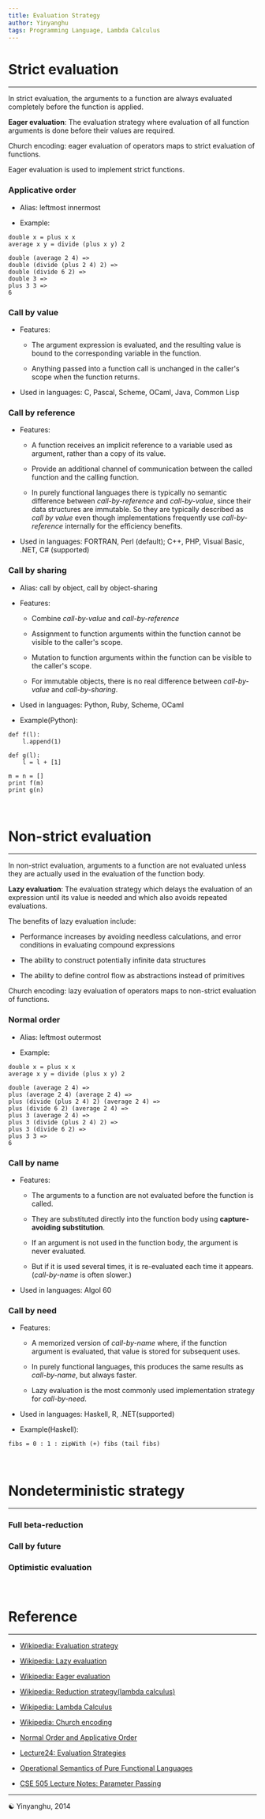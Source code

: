 ```yaml
---
title: Evaluation Strategy
author: Yinyanghu
tags: Programming Language, Lambda Calculus
---
```


# Strict evaluation

---

In strict evaluation, the arguments to a function are always evaluated completely before the function is applied.

**Eager evaluation**: The evaluation strategy where evaluation of all function arguments is done before their values are required.

Church encoding: eager evaluation of operators maps to strict evaluation of functions.

Eager evaluation is used to implement strict functions.

### Applicative order

* Alias: leftmost innermost

* Example:

```
double x = plus x x
average x y = divide (plus x y) 2

double (average 2 4) =>
double (divide (plus 2 4) 2) =>
double (divide 6 2) =>
double 3 =>
plus 3 3 =>
6
```

### Call by value

* Features:

	* The argument expression is evaluated, and the resulting value is bound to the corresponding variable in the function.
			
	* Anything passed into a function call is unchanged in the caller's scope when the function returns.

* Used in languages: C, Pascal, Scheme, OCaml, Java, Common Lisp

### Call by reference

* Features:

	* A function receives an implicit reference to a variable used as argument, rather than a copy of its value. 

	* Provide an additional channel of communication between the called function and the calling function.
	
	* In purely functional languages there is typically no semantic difference between *call-by-reference* and *call-by-value*, since their data structures are immutable. So they are typically described as *call by value* even though implementations frequently use *call-by-reference* internally for the efficiency benefits.
	
* Used in languages: FORTRAN, Perl (default); C++, PHP, Visual Basic, .NET, C# (supported)

### Call by sharing

* Alias: call by object, call by object-sharing

* Features:

	* Combine *call-by-value* and *call-by-reference*
	
	* Assignment to function arguments within the function cannot be visible to the caller's scope.

	* Mutation to function arguments within the function can be visible to the caller's scope.
	
	* For immutable objects, there is no real difference between *call-by-value* and *call-by-sharing*.

* Used in languages: Python, Ruby, Scheme, OCaml

* Example(Python):
	
```
def f(l):
	l.append(1)

def g(l):
	l = l + [1]
	
m = n = []
print f(m)
print g(n)
```

<br />

# Non-strict evaluation

---

In non-strict evaluation, arguments to a function are not evaluated unless they are actually used in the evaluation of the function body.

**Lazy evaluation**: The evaluation strategy which delays the evaluation of an expression until its value is needed and which also avoids repeated evaluations.

The benefits of lazy evaluation include:

* Performance increases by avoiding needless calculations, and error conditions in evaluating compound expressions

* The ability to construct potentially infinite data structures

* The ability to define control flow as abstractions instead of primitives

Church encoding: lazy evaluation of operators maps to non-strict evaluation of functions.

### Normal order

* Alias: leftmost outermost

* Example:

```
double x = plus x x
average x y = divide (plus x y) 2

double (average 2 4) =>
plus (average 2 4) (average 2 4) =>
plus (divide (plus 2 4) 2) (average 2 4) =>
plus (divide 6 2) (average 2 4) =>
plus 3 (average 2 4) =>
plus 3 (divide (plus 2 4) 2) =>
plus 3 (divide 6 2) =>
plus 3 3 =>
6
```


### Call by name

* Features:
	
	* The arguments to a function are not evaluated before the function is called.
	
	* They are substituted directly into the function body using **capture-avoiding substitution**.

	* If an argument is not used in the function body, the argument is never evaluated.
	
	* But if it is used several times, it is re-evaluated each time it appears.(*call-by-name* is often slower.)
	
* Used in languages: Algol 60

### Call by need

* Features:

	* A memorized version of *call-by-name* where, if the function argument is evaluated, that value is stored for subsequent uses.
	
	* In purely functional languages, this produces the same results as *call-by-name*, but always faster.
	
	* Lazy evaluation is the most commonly used implementation strategy for *call-by-need*.
	
* Used in languages: Haskell, R, .NET(supported)

* Example(Haskell):

```
fibs = 0 : 1 : zipWith (+) fibs (tail fibs)
```

<br />

# Nondeterministic strategy

---

### Full beta-reduction

### Call by future

### Optimistic evaluation

<br />

# Reference

---

* [Wikipedia: Evaluation strategy](http://en.wikipedia.org/wiki/Evaluation_strategy)

* [Wikipedia: Lazy evaluation](http://en.wikipedia.org/wiki/Lazy_evaluation)

* [Wikipedia: Eager evaluation](http://en.wikipedia.org/wiki/Eager_evaluation)

* [Wikipedia: Reduction strategy(lambda calculus)](http://en.wikipedia.org/wiki/Reduction_strategy_(lambda_calculus))

* [Wikipedia: Lambda Calculus](http://en.wikipedia.org/wiki/Lambda_calculus)

* [Wikipedia: Church encoding](http://en.wikipedia.org/wiki/Church_encoding)

* [Normal Order and Applicative Order](http://mitpress.mit.edu/sicp/full-text/sicp/book/node85.html)

* [Lecture24: Evaluation Strategies](http://www.cse.iitd.ac.in/~saroj/LFP/LFP_2013/sml6.pdf)

* [Operational Semantics of Pure Functional Languages](http://courses.cs.washington.edu/courses/cse505/99au/functional/applicative-normal.pdf)

* [CSE 505 Lecture Notes: Parameter Passing](http://courses.cs.washington.edu/courses/cse505/99au/imperative/parameters.html)

---

☯ Yinyanghu, 2014

